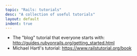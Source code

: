 ```yaml
---
topic: "Rails: tutorials"
desc: "A collection of useful tutorials"
layout: default
indent: true
---
```


* The "blog" tutorial that everyone starts with: <http://guides.rubyonrails.org/getting_started.html>
* Michael Hartl's tutorial: <https://www.railstutorial.org/book>

